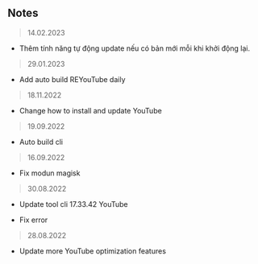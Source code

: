 **Notes**
---

> 14.02.2023

+ Thêm tính năng tự động update nếu có bản mới mỗi khi khởi động lại. 

> 29.01.2023

+ Add auto build REYouTube daily 

> 18.11.2022

+ Change how to install and update YouTube

> 19.09.2022

+ Auto build cli

> 16.09.2022

+ Fix modun magisk

> 30.08.2022

+ Update tool cli 17.33.42 YouTube

+ Fix error

> 28.08.2022

+ Update more YouTube optimization features 
